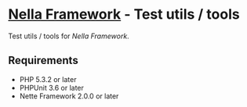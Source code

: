 [Nella Framework](http://nellafw.org) - Test utils / tools
==========================================================

Test utils / tools for *Nella Framework*.

Requirements
------------

- PHP 5.3.2 or later
- PHPUnit 3.6 or later
- Nette Framework 2.0.0 or later
